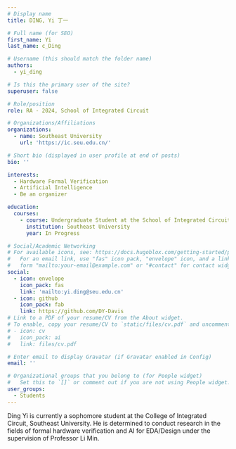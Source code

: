 ```yaml
---
# Display name
title: DING, Yi 丁一

# Full name (for SEO)
first_name: Yi
last_name: c_Ding

# Username (this should match the folder name)
authors:
  - yi_ding

# Is this the primary user of the site?
superuser: false

# Role/position
role: RA - 2024, School of Integrated Circuit

# Organizations/Affiliations
organizations:
  - name: Southeast University
    url: 'https://ic.seu.edu.cn/'

# Short bio (displayed in user profile at end of posts)
bio: ''

interests:
  - Hardware Formal Verification
  - Artificial Intelligence
  - Be an organizer

education:
  courses:
    - course: Undergraduate Student at the School of Integrated Circuits
      institution: Southeast University
      year: In Progress

# Social/Academic Networking
# For available icons, see: https://docs.hugoblox.com/getting-started/page-builder/#icons
#   For an email link, use "fas" icon pack, "envelope" icon, and a link in the
#   form "mailto:your-email@example.com" or "#contact" for contact widget.
social:
  - icon: envelope
    icon_pack: fas
    link: 'mailto:yi.ding@seu.edu.cn'
  - icon: github
    icon_pack: fab
    link: https://github.com/DY-Davis
# Link to a PDF of your resume/CV from the About widget.
# To enable, copy your resume/CV to `static/files/cv.pdf` and uncomment the lines below.
# - icon: cv
#   icon_pack: ai
#   link: files/cv.pdf

# Enter email to display Gravatar (if Gravatar enabled in Config)
email: ''

# Organizational groups that you belong to (for People widget)
#   Set this to `[]` or comment out if you are not using People widget.
user_groups:
  - Students
---
```


Ding Yi is currently a sophomore student at the College of Integrated Circuit, Southeast University. He is determined to conduct research in the fields of formal hardware verification and AI for EDA/Design under the supervision of Professor Li Min.